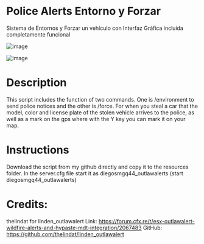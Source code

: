 # Police Alerts Entorno y Forzar

Sistema de Entornos y Forzar un vehículo con Interfaz Gráfica incluida completamente funcional

![image](https://user-images.githubusercontent.com/83315949/184614039-f41ef3ed-a58e-4857-98a1-7d60a8e354a2.png)

![image](https://user-images.githubusercontent.com/83315949/184614171-dcb6687d-0c78-49f2-a4da-26f52f216813.png)


# Description

This script includes the function of two commands. One is /environment to send police notices and the other is /force. 
For when you steal a car that the model, color and license plate of the stolen vehicle arrives to the police, 
as well as a mark on the gps where with the Y key you can mark it on your map.

# Instructions

Download the script from my github directly and copy it to the resources folder.
In the server.cfg file start it as diegosmgq44_outlawalerts (start diegosmgq44_outlawalerts)

# Credits:

  thelindat for linden_outlawalert
  Link: https://forum.cfx.re/t/esx-outlawalert-wildfire-alerts-and-hypaste-mdt-integration/2067483
  GitHub: https://github.com/thelindat/linden_outlawalert
